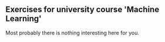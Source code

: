 ## Exercises for university course 'Machine Learning'

Most probably there is nothing interesting here for you.
